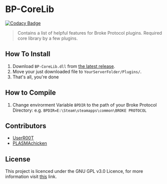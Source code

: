 # BP-CoreLib

[![Codacy Badge](https://api.codacy.com/project/badge/Grade/862e0bc458e140e8a8ddaf3c7f10adbc)](https://www.codacy.com/manual/UserR00T/BP-CoreLib?utm_source=github.com&amp;utm_medium=referral&amp;utm_content=UserR00T/BP-CoreLib&amp;utm_campaign=Badge_Grade)

> Contains a list of helpful features for Broke Protocol plugins. Required core library by a few plugins.

## How To Install
1.  Download `BP-CoreLib.dll` from [the latest release](https://github.com/BPEssentials/BP-CoreLib/releases/latest).
2.  Move your just downloaded file to `YourServerFolder/Plugins/`.
3.  That's all, you're done

## How to Compile
1. Change envirorment Variable `BPDIR` to the path of your Broke Protocol Directory: e.g. `BPDIR=E:\Steam\steamapps\common\BROKE PROTOCOL`

## Contributors
-  [UserR00T](https://github.com/UserR00T)
-  [PLASMAchicken](https://github.com/PLASMAchicken)

## License

This project is licenced under the GNU GPL v3.0 Licence, for more information visit [this](https://choosealicense.com/licenses/gpl-3.0/) link.
